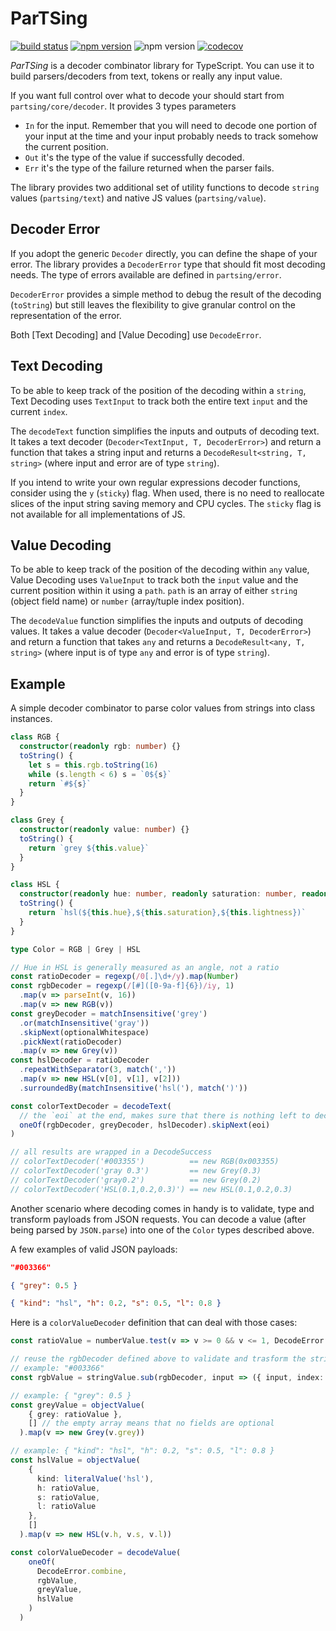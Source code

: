 # ParTSing
[![build status](https://travis-ci.org/fponticelli/partsing.svg?branch=master)](https://travis-ci.org/fponticelli/partsing) [![npm version](https://badge.fury.io/js/partsing.svg)](https://badge.fury.io/js/partsing) ![npm version](https://img.shields.io/github/license/fponticelli/partsing.svg) [![codecov](https://codecov.io/gh/fponticelli/partsing/branch/master/graph/badge.svg)](https://codecov.io/gh/fponticelli/partsing)

*ParTSing* is a decoder combinator library for TypeScript. You can use it to build parsers/decoders from text, tokens or really any input value.

If you want full control over what to decode your should start from `partsing/core/decoder`. It provides 3 types parameters

* `In` for the input. Remember that you will need to decode one portion of your input at the time and your input probably needs to track somehow the current position.
* `Out` it's the type of the value if successfully decoded.
* `Err` it's the type of the failure returned when the parser fails.

The library provides two additional set of utility functions to decode `string` values (`partsing/text`) and native JS values (`partsing/value`).

## Decoder Error

If you adopt the generic `Decoder` directly, you can define the shape of your error. The library provides a `DecoderError` type that should fit most decoding needs. The type of errors available are defined in `partsing/error`.

`DecoderError` provides a simple method to debug the result of the decoding (`toString`) but still leaves the flexibility to give granular control on the representation of the error.

Both [Text Decoding] and [Value Decoding] use `DecodeError`.

## Text Decoding

To be able to keep track of the position of the decoding within a `string`, Text Decoding uses `TextInput` to track both the entire text `input` and the current `index`.

The `decodeText` function simplifies the inputs and outputs of decoding text. It takes a text decoder (`Decoder<TextInput, T, DecoderError>`) and return a function that takes a string input and returns a `DecodeResult<string, T, string>` (where input and error are of type `string`).

If you intend to write your own regular expressions decoder functions, consider using the `y` (`sticky`) flag. When used, there is no need to reallocate slices of the input string saving memory and CPU cycles. The `sticky` flag is not available for all implementations of JS.

## Value Decoding

To be able to keep track of the position of the decoding within `any` value, Value Decoding uses `ValueInput` to track both the `input` value and the current position within it using a `path`. `path` is an array of either `string` (object field name) or `number` (array/tuple index position).

The `decodeValue` function simplifies the inputs and outputs of decoding values. It takes a value decoder (`Decoder<ValueInput, T, DecoderError>`) and return a function that takes `any` and returns a `DecodeResult<any, T, string>` (where input is of type `any` and error is of type `string`).

## Example

A simple decoder combinator to parse color values from strings into class instances.

```typescript
class RGB {
  constructor(readonly rgb: number) {}
  toString() {
    let s = this.rgb.toString(16)
    while (s.length < 6) s = `0${s}`
    return `#${s}`
  }
}

class Grey {
  constructor(readonly value: number) {}
  toString() {
    return `grey ${this.value}`
  }
}

class HSL {
  constructor(readonly hue: number, readonly saturation: number, readonly lightness: number) {}
  toString() {
    return `hsl(${this.hue},${this.saturation},${this.lightness})`
  }
}

type Color = RGB | Grey | HSL

// Hue in HSL is generally measured as an angle, not a ratio
const ratioDecoder = regexp(/0[.]\d+/y).map(Number)
const rgbDecoder = regexp(/[#]([0-9a-f]{6})/iy, 1)
  .map(v => parseInt(v, 16))
  .map(v => new RGB(v))
const greyDecoder = matchInsensitive('grey')
  .or(matchInsensitive('gray'))
  .skipNext(optionalWhitespace)
  .pickNext(ratioDecoder)
  .map(v => new Grey(v))
const hslDecoder = ratioDecoder
  .repeatWithSeparator(3, match(','))
  .map(v => new HSL(v[0], v[1], v[2]))
  .surroundedBy(matchInsensitive('hsl('), match(')'))

const colorTextDecoder = decodeText(
  // the `eoi` at the end, makes sure that there is nothing left to decode
  oneOf(rgbDecoder, greyDecoder, hslDecoder).skipNext(eoi)
)

// all results are wrapped in a DecodeSuccess
// colorTextDecoder('#003355')          == new RGB(0x003355)
// colorTextDecoder('gray 0.3')         == new Grey(0.3)
// colorTextDecoder('gray0.2')          == new Grey(0.2)
// colorTextDecoder('HSL(0.1,0.2,0.3)') == new HSL(0.1,0.2,0.3)
```

Another scenario where decoding comes in handy is to validate, type and transform payloads from JSON requests. You can decode a value (after being parsed by `JSON.parse`) into one of the `Color` types described above.

A few examples of valid JSON payloads:

```json
"#003366"
```

```json
{ "grey": 0.5 }
```

```json
{ "kind": "hsl", "h": 0.2, "s": 0.5, "l": 0.8 }
```

Here is a `colorValueDecoder` definition that can deal with those cases:

```typescript
const ratioValue = numberValue.test(v => v >= 0 && v <= 1, DecodeError.expectedWithinRange('0', '1'))

// reuse the rgbDecoder defined above to validate and trasform the string value into an RGB instance
// example: "#003366"
const rgbValue = stringValue.sub(rgbDecoder, input => ({ input, index: 0 }), v => v)

// example: { "grey": 0.5 }
const greyValue = objectValue(
    { grey: ratioValue },
    [] // the empty array means that no fields are optional
  ).map(v => new Grey(v.grey))

// example: { "kind": "hsl", "h": 0.2, "s": 0.5, "l": 0.8 }
const hslValue = objectValue(
    {
      kind: literalValue('hsl'),
      h: ratioValue,
      s: ratioValue,
      l: ratioValue
    },
    []
  ).map(v => new HSL(v.h, v.s, v.l))

const colorValueDecoder = decodeValue(
    oneOf(
      DecodeError.combine,
      rgbValue,
      greyValue,
      hslValue
    )
  )
```
